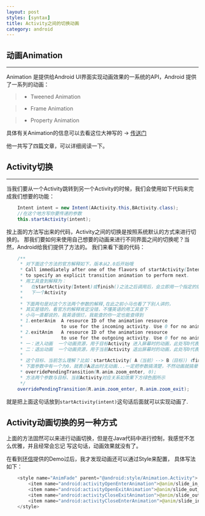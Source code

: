 ```yaml
---
layout: post
styles: [syntax]
title: Activity之间的切换动画
category: android
---
```


## 动画Animation
---
Animation 是提供给Android UI界面实现动画效果的一系统的API，Android 提供了一系列的动画：
> - Tweened Animation

> - Frame Animation

> - Property Animation

具体有关Animation的信息可以去看这位大神写的 -> [传送门](http://blog.csdn.net/singwhatiwanna/article/details/9270275)

他一共写了四篇文章，可以详细阅读一下。

## Activity切换
---
当我们要从一个Activity跳转到另一个Activity的时候，我们会使用如下代码来完成我们想要的功能：

```java
    Intent intent = new Intent(AActivity.this,BActivity.class);
    //在这个地方写你要传递的参数
    this.startActivity(intent);
```

按上面的方法写出来的代码，Activity之间的切换是按照系统默认的方式来进行切换的。
那我们要如何来使用自己想要的动画来进行不同界面之间的切换呢？当然，Android给我们提供了方法的。
我们来看下面的代码：

```java
    /** 
     * 对下面这个方法的官方解释如下，版本从2.0后开始哦 
     * Call immediately after one of the flavors of startActivity(Intent) or finish()  
     * to specify an explicit transition animation to perform next. 
     * 用工具查到解释为： 
     *   在startActivity(Intent)或finish()之法之后调用后，会立即用一个指定的描述动画的XML文件来执行 
     *   下一个Activity  
     *  
     * 下面两句是对这个方法两个参数的解释,在此之前小马也看了下别人讲的， 
     * 其实是错的，看官方的解释肯定没错，不懂英语的用工具查下 
     * 小马一直都说的，我英语很烂，我能查的你一定也能查得到 
     * 1.enterAnim  A resource ID of the animation resource  
     *              to use for the incoming activity. Use 0 for no animation. 
     * 2.exitAnim   A resource ID of the animation resource  
     *              to use for the outgoing activity. Use 0 for no animation. 
     * 一：进入动画  一个动画资源，用于目标Activity 进入屏幕时的动画，此处写0代表无动画 
     * 二：退出动画  一个动画资源，用于当前Activity 退出屏幕时的动画，此处写0代表无动画 
     *  
     * 这个目标、当前怎么理解？比如：startActivity( A（当前）--> B（目标）) 《finish()一样》 
     * 下面参数中有一个为0，就表示A退出时无动画...一定把参数搞清楚，不然动画就搞晕了 
     * overridePendingTransition(R.anim.zoom_enter, 0);   
     * 方法两个参数与目标、当前Activity对应关系如效果下方绿色图所示 
     */ 
    overridePendingTransition(R.anim.zoom_enter, R.anim.zoom_exit); 
```

就是把上面这句话放到`startActivity(intent)`这句话后面就可以实现动画了.

## Activity动画切换的另一种方式

上面的方法固然可以来进行动画切换，但是在Java代码中进行控制，我感觉不怎么优雅，并且经常会忘记
写这句话，动画效果就没有了。

在看到[环信](http://www.easemob.com/)提供的Demo过后，我才发现动画还可以通过Style来配置，
具体写法如下：

```java
    <style name="AnimFade" parent="@android:style/Animation.Activity">
        <item name="android:activityOpenEnterAnimation">@anim/slide_in_from_right</item>
        <item name="android:activityOpenExitAnimation">@anim/slide_out_to_left</item>
        <item name="android:activityCloseExitAnimation">@anim/slide_out_to_right</item>
        <item name="android:activityCloseEnterAnimation">@anim/slide_in_from_left</item>
    </style>
```

